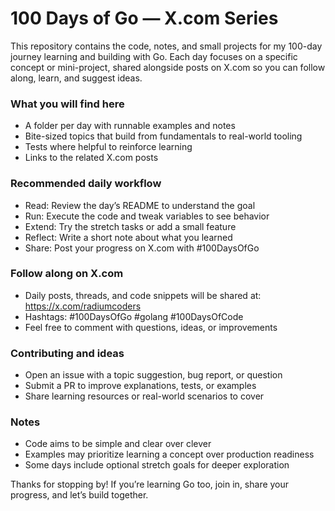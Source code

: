 # 100 Days of Go — X.com Series

This repository contains the code, notes, and small projects for my 100-day journey learning and building with Go. Each day focuses on a specific concept or mini-project, shared alongside posts on X.com so you can follow along, learn, and suggest ideas.

### What you will find here
- A folder per day with runnable examples and notes
- Bite-sized topics that build from fundamentals to real-world tooling
- Tests where helpful to reinforce learning
- Links to the related X.com posts

### Recommended daily workflow
- Read: Review the day’s README to understand the goal
- Run: Execute the code and tweak variables to see behavior
- Extend: Try the stretch tasks or add a small feature
- Reflect: Write a short note about what you learned
- Share: Post your progress on X.com with #100DaysOfGo

### Follow along on X.com
- Daily posts, threads, and code snippets will be shared at:
  https://x.com/radiumcoders
- Hashtags: #100DaysOfGo #golang #100DaysOfCode
- Feel free to comment with questions, ideas, or improvements

### Contributing and ideas
- Open an issue with a topic suggestion, bug report, or question
- Submit a PR to improve explanations, tests, or examples
- Share learning resources or real-world scenarios to cover

### Notes
- Code aims to be simple and clear over clever
- Examples may prioritize learning a concept over production readiness
- Some days include optional stretch goals for deeper exploration

Thanks for stopping by! If you’re learning Go too, join in, share your progress, and let’s build together.